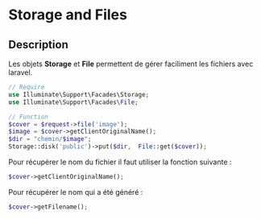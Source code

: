 # Storage and Files

## Description

Les objets **Storage** et **File** permettent de gérer faciliment les fichiers avec laravel. 

```php
// Require
use Illuminate\Support\Facades\Storage;
use Illuminate\Support\Facades\File;

// Function
$cover = $request->file('image');
$image = $cover->getClientOriginalName();
$dir = "chemin/$image";
Storage::disk('public')->put($dir,  File::get($cover));
```

Pour récupérer le nom du fichier il faut utiliser la fonction suivante : 

```php
$cover->getClientOriginalName();
```

Pour récupérer le nom qui a été généré :

```php
$cover->getFilename();
```

